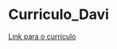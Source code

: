 # Curriculo_Davi

[Link para o currículo](https://vivacious-brick-ba9.notion.site/CV-Davi-Aires-Castanho-1ba74a354dec8031acf2f01f21b227cd?pvs=4)
